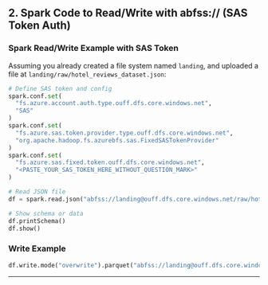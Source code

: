 ## 2. **Spark Code to Read/Write with abfss:// (SAS Token Auth)**

### **Spark Read/Write Example with SAS Token**

Assuming you already created a file system named `landing`, and uploaded a file at `landing/raw/hotel_reviews_dataset.json`:

```Python
# Define SAS token and config
spark.conf.set(
  "fs.azure.account.auth.type.ouff.dfs.core.windows.net",
  "SAS"
)
spark.conf.set(
  "fs.azure.sas.token.provider.type.ouff.dfs.core.windows.net",
  "org.apache.hadoop.fs.azurebfs.sas.FixedSASTokenProvider"
)
spark.conf.set(
  "fs.azure.sas.fixed.token.ouff.dfs.core.windows.net",
  "<PASTE_YOUR_SAS_TOKEN_HERE_WITHOUT_QUESTION_MARK>"
)

# Read JSON file
df = spark.read.json("abfss://landing@ouff.dfs.core.windows.net/raw/hotel_reviews_dataset.json")

# Show schema or data
df.printSchema()
df.show()
```

### **Write Example**

```Python
df.write.mode("overwrite").parquet("abfss://landing@ouff.dfs.core.windows.net/processed/hotels")
```

---